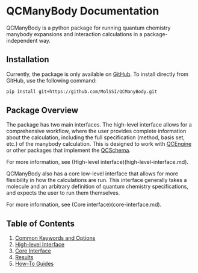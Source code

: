 # QCManyBody Documentation

QCManyBody is a python package for running quantum chemistry manybody expansions and interaction calculations in a
package-independent way.

## Installation

Currently, the package is only available on [GitHub](https://github.com/MolSSI/QCManyBody). To install directly
from GitHub, use the following command:

```bash
pip install git+https://github.com/MolSSI/QCManyBody.git
```

## Package Overview

The package has two main interfaces. The high-level interface allows for a comprehensive workflow, where the user
provides complete information about the calculation, including the full specification (method, basis set, etc.) of the
manybody calculation. This is designed to work with [QCEngine](https://github.com/MolSSI/QCEngine) or other packages
that implement the [QCSchema](https://github.com/MolSSI/QCSchema).

For more information, see (High-level interface)(high-level-interface.md).

QCManyBody also has a core low-level interface that allows for more flexibility in how the calculations are run. This
interface generally takes a molecule and an arbitrary definition of quantum chemistry specifications, and expects
the user to run them themselves.

For more information, see (Core interface)(core-interface.md).

## Table of Contents

1. [Common Keywords and Options](keywords.md)
2. [High-level Interface](high-level-interface.md)
3. [Core Interface](core-interface.md)
4. [Results](results.md)
5. [How-To Guides](how-to-guides.md)
